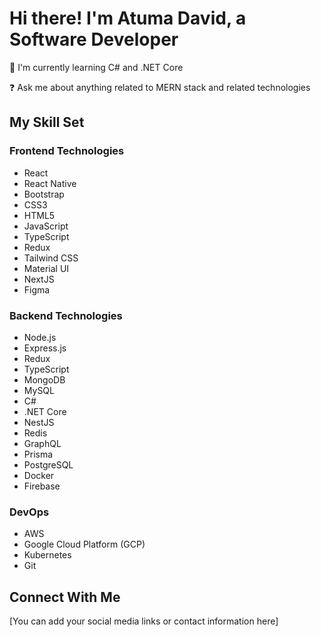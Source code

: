 # Hi there! I'm Atuma David, a Software Developer

🌱 I'm currently learning C# and .NET Core

❓ Ask me about anything related to MERN stack and related technologies

## My Skill Set

### Frontend Technologies
- React
- React Native
- Bootstrap
- CSS3
- HTML5
- JavaScript
- TypeScript
- Redux
- Tailwind CSS
- Material UI
- NextJS
- Figma

### Backend Technologies
- Node.js
- Express.js
- Redux
- TypeScript
- MongoDB
- MySQL
- C#
- .NET Core
- NestJS
- Redis
- GraphQL
- Prisma
- PostgreSQL
- Docker
- Firebase

### DevOps
- AWS
- Google Cloud Platform (GCP)
- Kubernetes
- Git

## Connect With Me
[You can add your social media links or contact information here]
